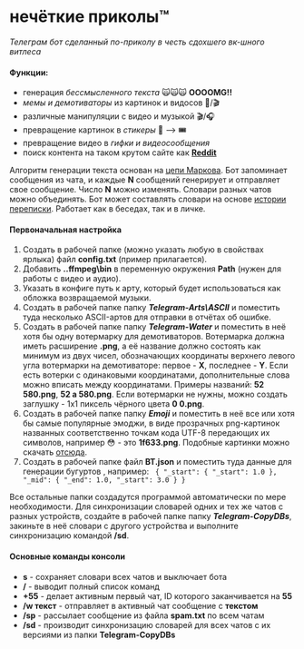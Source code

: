 # нечёткие приколы™
_Телеграм бот сделанный по-приколу в честь сдохшего вк-шного витлеса_

#### Функции:
- генерация *бессмысленного текста* 🙀🙀🙀 **OOOOMG!!**
- *мемы и демотиваторы* из картинок и видосов 📸/🎬
- различные манипуляции с видео и музыкой 🎬/🎧
- превращение картинок в *стикеры* 📸 --> 🎟
- превращение видео в *гифки и видеосообщения*
- поиск контента на таком крутом сайте как **[Reddit]**

Алгоритм генерации текста основан на [цепи Маркова]. Бот запоминает сообщения из чата, и каждые **N** сообщений генерирует и отправляет свое сообщение. Число **N** можно изменять. Словари разных чатов можно объединять. Бот может составлять словари на основе [истории переписки]. Работает как в беседах, так и в личке.

#### Первоначальная настройка
1. Создать в рабочей папке (можно указать любую в свойствах ярлыка) файл **config.txt** (пример прилагается).
2. Добавить **..ffmpeg\bin** в переменную окружения **Path** (нужен для работы с видео и аудио).
3. Указать в конфиге путь к арту, который будет использоваться как обложка возвращаемой музыки.
4. Создать в рабочей папке папку **_Telegram-Arts\ASCII_** и поместить туда несколько ASCII-артов для отправки в отчётах об ошибке.
4. Создать в рабочей папке папку **_Telegram-Water_** и поместить в неё хотя бы одну вотермарку для демотиваторов. Вотермарка должна иметь расширение **.png**, а её название должно состоять как минимум из двух чисел, обозначающих координаты верхнего левого угла вотермарки на демотиваторе: первое - **X**, последнее - **Y**. Если есть вотерки с одинаковыми координатами, дополнительные слова можно вписать между координатами. Примеры названий: **52 580.png**, **52 a 580.png**. Если вотермарки не нужны, можно создать заглушку - 1x1 пиксель чёрного цвета **0 0.png**.
5. Создать в рабочей папке папку **_Emoji_** и поместить в неё все или хотя бы самые популярные эмоджи, в виде прозрачных png-картинок названных соответственно точкам кода UTF-8 передающих их символов, например 😳 - это **1f633.png**. Подобные картинки можно скачать [отсюда].
6. Создать в рабочей папке файл **BT.json** и поместить туда данные для генерации бугуртов , например:
``` { "_start": { "_start": 1.0 }, "_mid": { "_end": 1.0, "_start": 3.0 } }```

Все остальные папки создадутся программой автоматически по мере необходимости. Для синхронизации словарей одних и тех же чатов с разных устройств, создайте в рабочей папке папку ***Telegram-CopyDBs***, закиньте в неё словари с другого устройства и выполните синхронизацию командой **/sd**.

#### Основные команды консоли
- **s** - сохраняет словари всех чатов и выключает бота
- **/** - выводит полный список команд
- **\+55** - делает активным первый чат, ID которого заканчивается на **55**
- **/w текст** - отправляет в активный чат сообщение с **текстом**
- **/sp** - рассылает сообщение из файла **spam.txt** по всем чатам
- **/sd** - производит синхронизацию словарей для всех чатов с их версиями из папки **Telegram-CopyDBs**

[Reddit]: <https://www.reddit.com/>
[цепи Маркова]: <https://ru.wikipedia.org/wiki/%D0%A6%D0%B5%D0%BF%D1%8C_%D0%9C%D0%B0%D1%80%D0%BA%D0%BE%D0%B2%D0%B0>
[истории переписки]: <https://www.maketecheasier.com/export-telegram-chat-history/>
[отсюда]:<https://emojipedia.org/>